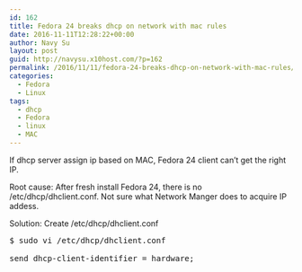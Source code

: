 ```yaml
---
id: 162
title: Fedora 24 breaks dhcp on network with mac rules
date: 2016-11-11T12:28:22+00:00
author: Navy Su
layout: post
guid: http://navysu.x10host.com/?p=162
permalink: /2016/11/11/fedora-24-breaks-dhcp-on-network-with-mac-rules/
categories:
  - Fedora
  - Linux
tags:
  - dhcp
  - Fedora
  - linux
  - MAC
---
```

If dhcp server assign ip based on MAC, Fedora 24 client can&#8217;t get the right IP.

Root cause: After fresh install Fedora 24, there is no /etc/dhcp/dhclient.conf. Not sure what Network Manger does to acquire IP addess.

Solution: Create /etc/dhcp/dhclient.conf

<pre class="prettyprint">$ sudo vi /etc/dhcp/dhclient.conf

send dhcp-client-identifier = hardware;
</pre>

&nbsp;